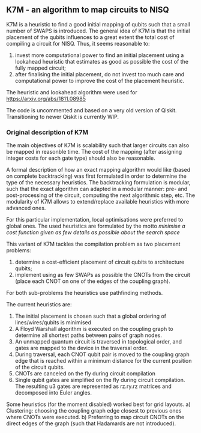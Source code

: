 ## K7M - an algorithm to map circuits to NISQ

K7M is a heuristic to find a good initial mapping of qubits such that a small 
number of SWAPS is introduced. The general idea of K7M is that the initial
 placement of the qubits influences to a great extent the total cost of 
 compiling a circuit for NISQ. Thus, it seems reasonable to:
1) invest more computational power to find an initial placement using a 
lookahead heuristic that estimates as good  as possible the cost of the 
fully mapped circuit;
2) after finalising the initial placement, do not invest too much care and 
computational power to improve the cost of the placement heuristic.


The heuristic and lookahead algorithm were used for 
https://arxiv.org/abs/1811.08985

The code is uncommented and based on a very old version of Qiskit.
Transitioning to newer Qiskit is currently WIP.


### Original description of K7M


The main objectives of K7M is scalability such that larger circuits can 
also be mapped in reasonble time. The cost of the mapping (after assigning
integer costs for each gate type) should also be reasonable.

A formal description of how an exact mapping algorithm would like 
(based on complete backtracking) was first formulated in order to determine 
the type of the necessary heuristics. The backtracking formulation is
modular, such that the exact algorithm can adapted in a modular manner: 
pre- and post-processing of the circuit, computing the next algorithmic step, 
etc. The modularity of K7M allows to extend/replace available heuristics 
with more advanced ones.

For this particular implementation, local optimisations were preferred to
global ones. The used heuristics are formulated by the motto *minimise a cost
 function given as few details as possible about the search space*
 
 
This variant of K7M tackles the compilation problem as two placement problems: 
1) determine a cost-efficient placement of circuit qubits to architecture qubits;
2) implement using as few SWAPs as possible the CNOTs from the circuit
(place each CNOT on one of the edges of the coupling graph).

For both sub-problems the heuristics use pathfinding methods.

The current heuristics are:
1) The initial placement is chosen such that a global ordering 
of lines/wires/qubits is minimised
2) A Floyd Warshall algorithm is executed on the coupling graph to determine 
all shortest paths between pairs of graph nodes.
3) An unmapped quantum circuit is traversed in topological order, and gates are
mapped to the device in the traversal order.
4) During traversal, each CNOT qubit pair is moved to the coupling graph edge 
that is reached within a minimum distance for the current position of the
circuit qubits.
4) CNOTs are canceled on the fly during circuit compilation
5) Single qubit gates are simplified on the fly during circuit compilation.
The resulting u3 gates are represented as rz.ry.rz matrices and decomposed
into Euler angles.


Some heuristics (for the moment disabled) worked best for grid layouts.
a) Clustering: choosing the coupling graph edge closest to previous ones
where CNOTs were executed.
b) Preferring to map circuit CNOTs on the direct edges of the graph
(such that Hadamards are not introduced).